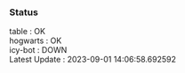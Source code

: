 ### Status


table : OK  
hogwarts : OK  
icy-bot : DOWN  
Latest Update : 2023-09-01 14:06:58.692592

